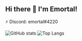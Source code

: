 ## Hi there 👋 I'm Emortal!
⚡ Discord: emortal#4220

![GitHub stats](https://github-readme-stats.vercel.app/api?username=NathanPenwill&show_icons=true&theme=radical)
![Top Langs](https://github-readme-stats.vercel.app/api/top-langs/?username=NathanPenwill&theme=radical) 

